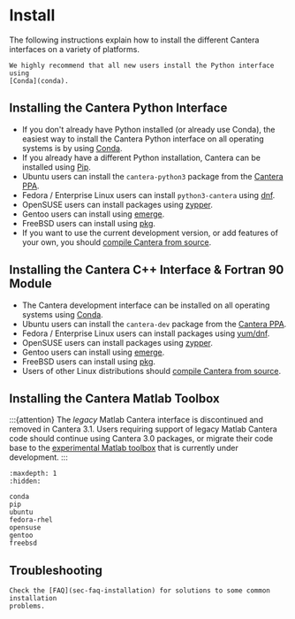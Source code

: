 # Install

The following instructions explain how to install the different Cantera interfaces on a
variety of platforms.

```{tip}
We highly recommend that all new users install the Python interface using
[Conda](conda).
```

## Installing the Cantera Python Interface

- If you don't already have Python installed (or already use Conda), the easiest way to
  install the Cantera Python interface on all operating systems is by using
  [Conda](sec-install-conda).
- If you already have a different Python installation, Cantera can be installed using
  [Pip](sec-install-pip).
- Ubuntu users can install the `cantera-python3` package from the
  [Cantera PPA](sec-install-ubuntu).
- Fedora / Enterprise Linux users can install `python3-cantera` using
  [dnf](sec-install-fedora-rhel).
- OpenSUSE users can install packages using [zypper](sec-install-opensuse).
- Gentoo users can install using [emerge](sec-install-gentoo).
- FreeBSD users can install using [pkg](sec-install-freebsd).
- If you want to use the current development version, or add features of your own, you
  should [compile Cantera from source](sec-compiling).

## Installing the Cantera C++ Interface & Fortran 90 Module

- The Cantera development interface can be installed on all operating systems using
  [Conda](sec-conda-development-interface).
- Ubuntu users can install the `cantera-dev` package from the
  [Cantera PPA](sec-install-ubuntu).
- Fedora / Enterprise Linux users can install packages using
  [yum/dnf](sec-install-fedora-rhel).
- OpenSUSE users can install packages using [zypper](sec-install-opensuse).
- Gentoo users can install using [emerge](sec-install-gentoo).
- FreeBSD users can install using [pkg](sec-install-freebsd).
- Users of other Linux distributions should
  [compile Cantera from source](sec-compiling).

## Installing the Cantera Matlab Toolbox

:::{attention}
The *legacy* Matlab Cantera interface is discontinued and removed in Cantera 3.1. Users
requiring support of legacy Matlab Cantera code should continue using Cantera 3.0
packages, or migrate their code base to the
[experimental Matlab toolbox](../matlab/index) that is currently under development.
:::

```{toctree}
:maxdepth: 1
:hidden:

conda
pip
ubuntu
fedora-rhel
opensuse
gentoo
freebsd
```

## Troubleshooting

```{seealso}
Check the [FAQ](sec-faq-installation) for solutions to some common installation
problems.
```
